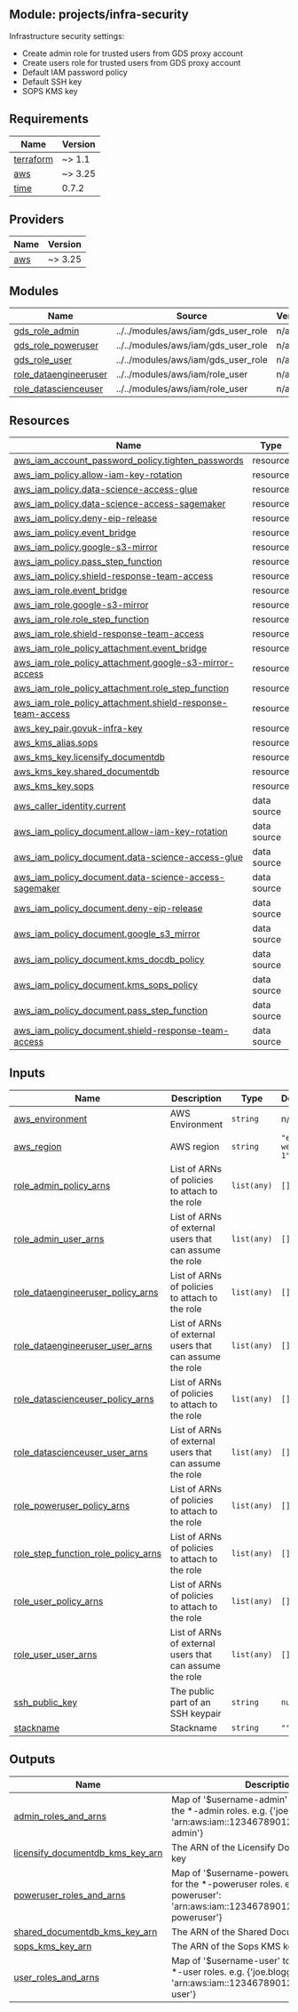 ## Module: projects/infra-security

Infrastructure security settings:
 - Create admin role for trusted users from GDS proxy account
 - Create users role for trusted users from GDS proxy account
 - Default IAM password policy
 - Default SSH key
 - SOPS KMS key

## Requirements

| Name | Version |
|------|---------|
| <a name="requirement_terraform"></a> [terraform](#requirement\_terraform) | ~> 1.1 |
| <a name="requirement_aws"></a> [aws](#requirement\_aws) | ~> 3.25 |
| <a name="requirement_time"></a> [time](#requirement\_time) | 0.7.2 |

## Providers

| Name | Version |
|------|---------|
| <a name="provider_aws"></a> [aws](#provider\_aws) | ~> 3.25 |

## Modules

| Name | Source | Version |
|------|--------|---------|
| <a name="module_gds_role_admin"></a> [gds\_role\_admin](#module\_gds\_role\_admin) | ../../modules/aws/iam/gds_user_role | n/a |
| <a name="module_gds_role_poweruser"></a> [gds\_role\_poweruser](#module\_gds\_role\_poweruser) | ../../modules/aws/iam/gds_user_role | n/a |
| <a name="module_gds_role_user"></a> [gds\_role\_user](#module\_gds\_role\_user) | ../../modules/aws/iam/gds_user_role | n/a |
| <a name="module_role_dataengineeruser"></a> [role\_dataengineeruser](#module\_role\_dataengineeruser) | ../../modules/aws/iam/role_user | n/a |
| <a name="module_role_datascienceuser"></a> [role\_datascienceuser](#module\_role\_datascienceuser) | ../../modules/aws/iam/role_user | n/a |

## Resources

| Name | Type |
|------|------|
| [aws_iam_account_password_policy.tighten_passwords](https://registry.terraform.io/providers/hashicorp/aws/latest/docs/resources/iam_account_password_policy) | resource |
| [aws_iam_policy.allow-iam-key-rotation](https://registry.terraform.io/providers/hashicorp/aws/latest/docs/resources/iam_policy) | resource |
| [aws_iam_policy.data-science-access-glue](https://registry.terraform.io/providers/hashicorp/aws/latest/docs/resources/iam_policy) | resource |
| [aws_iam_policy.data-science-access-sagemaker](https://registry.terraform.io/providers/hashicorp/aws/latest/docs/resources/iam_policy) | resource |
| [aws_iam_policy.deny-eip-release](https://registry.terraform.io/providers/hashicorp/aws/latest/docs/resources/iam_policy) | resource |
| [aws_iam_policy.event_bridge](https://registry.terraform.io/providers/hashicorp/aws/latest/docs/resources/iam_policy) | resource |
| [aws_iam_policy.google-s3-mirror](https://registry.terraform.io/providers/hashicorp/aws/latest/docs/resources/iam_policy) | resource |
| [aws_iam_policy.pass_step_function](https://registry.terraform.io/providers/hashicorp/aws/latest/docs/resources/iam_policy) | resource |
| [aws_iam_policy.shield-response-team-access](https://registry.terraform.io/providers/hashicorp/aws/latest/docs/resources/iam_policy) | resource |
| [aws_iam_role.event_bridge](https://registry.terraform.io/providers/hashicorp/aws/latest/docs/resources/iam_role) | resource |
| [aws_iam_role.google-s3-mirror](https://registry.terraform.io/providers/hashicorp/aws/latest/docs/resources/iam_role) | resource |
| [aws_iam_role.role_step_function](https://registry.terraform.io/providers/hashicorp/aws/latest/docs/resources/iam_role) | resource |
| [aws_iam_role.shield-response-team-access](https://registry.terraform.io/providers/hashicorp/aws/latest/docs/resources/iam_role) | resource |
| [aws_iam_role_policy_attachment.event_bridge](https://registry.terraform.io/providers/hashicorp/aws/latest/docs/resources/iam_role_policy_attachment) | resource |
| [aws_iam_role_policy_attachment.google-s3-mirror-access](https://registry.terraform.io/providers/hashicorp/aws/latest/docs/resources/iam_role_policy_attachment) | resource |
| [aws_iam_role_policy_attachment.role_step_function](https://registry.terraform.io/providers/hashicorp/aws/latest/docs/resources/iam_role_policy_attachment) | resource |
| [aws_iam_role_policy_attachment.shield-response-team-access](https://registry.terraform.io/providers/hashicorp/aws/latest/docs/resources/iam_role_policy_attachment) | resource |
| [aws_key_pair.govuk-infra-key](https://registry.terraform.io/providers/hashicorp/aws/latest/docs/resources/key_pair) | resource |
| [aws_kms_alias.sops](https://registry.terraform.io/providers/hashicorp/aws/latest/docs/resources/kms_alias) | resource |
| [aws_kms_key.licensify_documentdb](https://registry.terraform.io/providers/hashicorp/aws/latest/docs/resources/kms_key) | resource |
| [aws_kms_key.shared_documentdb](https://registry.terraform.io/providers/hashicorp/aws/latest/docs/resources/kms_key) | resource |
| [aws_kms_key.sops](https://registry.terraform.io/providers/hashicorp/aws/latest/docs/resources/kms_key) | resource |
| [aws_caller_identity.current](https://registry.terraform.io/providers/hashicorp/aws/latest/docs/data-sources/caller_identity) | data source |
| [aws_iam_policy_document.allow-iam-key-rotation](https://registry.terraform.io/providers/hashicorp/aws/latest/docs/data-sources/iam_policy_document) | data source |
| [aws_iam_policy_document.data-science-access-glue](https://registry.terraform.io/providers/hashicorp/aws/latest/docs/data-sources/iam_policy_document) | data source |
| [aws_iam_policy_document.data-science-access-sagemaker](https://registry.terraform.io/providers/hashicorp/aws/latest/docs/data-sources/iam_policy_document) | data source |
| [aws_iam_policy_document.deny-eip-release](https://registry.terraform.io/providers/hashicorp/aws/latest/docs/data-sources/iam_policy_document) | data source |
| [aws_iam_policy_document.google_s3_mirror](https://registry.terraform.io/providers/hashicorp/aws/latest/docs/data-sources/iam_policy_document) | data source |
| [aws_iam_policy_document.kms_docdb_policy](https://registry.terraform.io/providers/hashicorp/aws/latest/docs/data-sources/iam_policy_document) | data source |
| [aws_iam_policy_document.kms_sops_policy](https://registry.terraform.io/providers/hashicorp/aws/latest/docs/data-sources/iam_policy_document) | data source |
| [aws_iam_policy_document.pass_step_function](https://registry.terraform.io/providers/hashicorp/aws/latest/docs/data-sources/iam_policy_document) | data source |
| [aws_iam_policy_document.shield-response-team-access](https://registry.terraform.io/providers/hashicorp/aws/latest/docs/data-sources/iam_policy_document) | data source |

## Inputs

| Name | Description | Type | Default | Required |
|------|-------------|------|---------|:--------:|
| <a name="input_aws_environment"></a> [aws\_environment](#input\_aws\_environment) | AWS Environment | `string` | n/a | yes |
| <a name="input_aws_region"></a> [aws\_region](#input\_aws\_region) | AWS region | `string` | `"eu-west-1"` | no |
| <a name="input_role_admin_policy_arns"></a> [role\_admin\_policy\_arns](#input\_role\_admin\_policy\_arns) | List of ARNs of policies to attach to the role | `list(any)` | `[]` | no |
| <a name="input_role_admin_user_arns"></a> [role\_admin\_user\_arns](#input\_role\_admin\_user\_arns) | List of ARNs of external users that can assume the role | `list(any)` | `[]` | no |
| <a name="input_role_dataengineeruser_policy_arns"></a> [role\_dataengineeruser\_policy\_arns](#input\_role\_dataengineeruser\_policy\_arns) | List of ARNs of policies to attach to the role | `list(any)` | `[]` | no |
| <a name="input_role_dataengineeruser_user_arns"></a> [role\_dataengineeruser\_user\_arns](#input\_role\_dataengineeruser\_user\_arns) | List of ARNs of external users that can assume the role | `list(any)` | `[]` | no |
| <a name="input_role_datascienceuser_policy_arns"></a> [role\_datascienceuser\_policy\_arns](#input\_role\_datascienceuser\_policy\_arns) | List of ARNs of policies to attach to the role | `list(any)` | `[]` | no |
| <a name="input_role_datascienceuser_user_arns"></a> [role\_datascienceuser\_user\_arns](#input\_role\_datascienceuser\_user\_arns) | List of ARNs of external users that can assume the role | `list(any)` | `[]` | no |
| <a name="input_role_poweruser_policy_arns"></a> [role\_poweruser\_policy\_arns](#input\_role\_poweruser\_policy\_arns) | List of ARNs of policies to attach to the role | `list(any)` | `[]` | no |
| <a name="input_role_step_function_role_policy_arns"></a> [role\_step\_function\_role\_policy\_arns](#input\_role\_step\_function\_role\_policy\_arns) | List of ARNs of policies to attach to the role | `list(any)` | `[]` | no |
| <a name="input_role_user_policy_arns"></a> [role\_user\_policy\_arns](#input\_role\_user\_policy\_arns) | List of ARNs of policies to attach to the role | `list(any)` | `[]` | no |
| <a name="input_role_user_user_arns"></a> [role\_user\_user\_arns](#input\_role\_user\_user\_arns) | List of ARNs of external users that can assume the role | `list(any)` | `[]` | no |
| <a name="input_ssh_public_key"></a> [ssh\_public\_key](#input\_ssh\_public\_key) | The public part of an SSH keypair | `string` | `null` | no |
| <a name="input_stackname"></a> [stackname](#input\_stackname) | Stackname | `string` | `""` | no |

## Outputs

| Name | Description |
|------|-------------|
| <a name="output_admin_roles_and_arns"></a> [admin\_roles\_and\_arns](#output\_admin\_roles\_and\_arns) | Map of '$username-admin' to role ARN, for the *-admin roles. e.g. {'joe.bloggs-admin': 'arn:aws:iam::123467890123:role/joe.bloggs-admin'} |
| <a name="output_licensify_documentdb_kms_key_arn"></a> [licensify\_documentdb\_kms\_key\_arn](#output\_licensify\_documentdb\_kms\_key\_arn) | The ARN of the Licensify DocumentDB KMS key |
| <a name="output_poweruser_roles_and_arns"></a> [poweruser\_roles\_and\_arns](#output\_poweruser\_roles\_and\_arns) | Map of '$username-poweruser' to role ARN, for the *-poweruser roles. e.g. {'joe.bloggs-poweruser': 'arn:aws:iam::123467890123:role/joe.bloggs-poweruser'} |
| <a name="output_shared_documentdb_kms_key_arn"></a> [shared\_documentdb\_kms\_key\_arn](#output\_shared\_documentdb\_kms\_key\_arn) | The ARN of the Shared DocumentDB KMS key |
| <a name="output_sops_kms_key_arn"></a> [sops\_kms\_key\_arn](#output\_sops\_kms\_key\_arn) | The ARN of the Sops KMS key |
| <a name="output_user_roles_and_arns"></a> [user\_roles\_and\_arns](#output\_user\_roles\_and\_arns) | Map of '$username-user' to role ARN, for the *-user roles. e.g. {'joe.bloggs-user': 'arn:aws:iam::123467890123:role/joe.bloggs-user'} |
